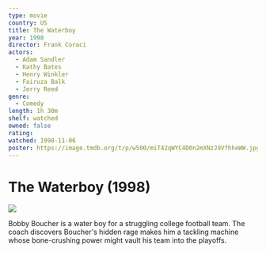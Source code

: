 ```yaml
---
type: movie
country: US
title: The Waterboy
year: 1998
director: Frank Coraci
actors:
  - Adam Sandler
  - Kathy Bates
  - Henry Winkler
  - Fairuza Balk
  - Jerry Reed
genre:
  - Comedy
length: 1h 30m
shelf: watched
owned: false
rating:
watched: 1998-11-06
poster: https://image.tmdb.org/t/p/w500/miT42qWYC4D0n2mXNzJ9VfhheWW.jpg
---
```


# The Waterboy (1998)

![](https://image.tmdb.org/t/p/w500/miT42qWYC4D0n2mXNzJ9VfhheWW.jpg)

Bobby Boucher is a water boy for a struggling college football team. The coach discovers Boucher's hidden rage makes him a tackling machine whose bone-crushing power might vault his team into the playoffs.